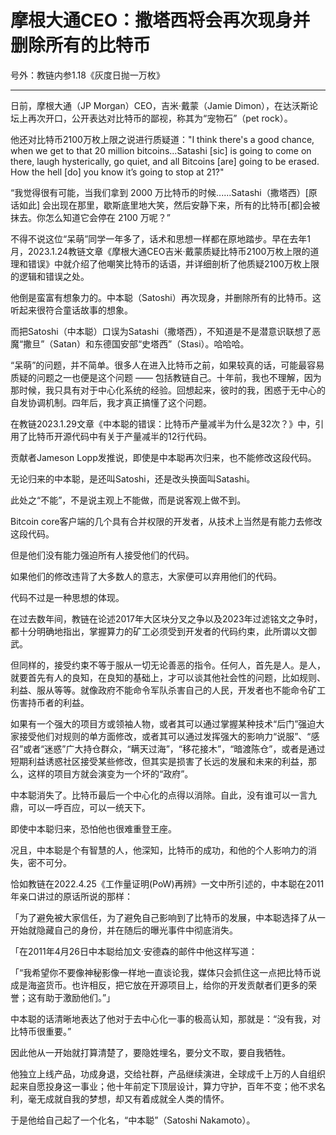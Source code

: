 # 摩根大通CEO：撒塔西将会再次现身并删除所有的比特币

号外：教链内参1.18《灰度日抛一万枚》

* * *

日前，摩根大通（JP Morgan）CEO，吉米·戴蒙（Jamie Dimon），在达沃斯论坛上再次开口，公开表达对比特币的鄙视，称其为“宠物石”（pet rock）。

他还对比特币2100万枚上限之说进行质疑道："I think there's a good chance, when we get to that 20 million bitcoins...Satashi [sic] is going to come on there, laugh hysterically, go quiet, and all Bitcoins [are] going to be erased. How the hell [do] you know it’s going to stop at 21?"

“我觉得很有可能，当我们拿到 2000 万比特币的时候......Satashi（撒塔西）[原话如此] 会出现在那里，歇斯底里地大笑，然后安静下来，所有的比特币[都]会被抹去。你怎么知道它会停在 2100 万呢？”

不得不说这位“呆萌”同学一年多了，话术和思想一样都在原地踏步。早在去年1月，2023.1.24教链文章《摩根大通CEO吉米·戴蒙质疑比特币2100万枚上限的道理和错误》中就介绍了他嘲笑比特币的话语，并详细剖析了他质疑2100万枚上限的逻辑和错误之处。

他倒是蛮富有想象力的。中本聪（Satoshi）再次现身，并删除所有的比特币。这听起来很符合童话故事的想象。

而把Satoshi（中本聪）口误为Satashi（撒塔西），不知道是不是潜意识联想了恶魔“撒旦”（Satan）和东德国安部“史塔西”（Stasi）。哈哈哈。

“呆萌”的问题，并不简单。很多人在进入比特币之前，如果较真的话，可能最容易质疑的问题之一也便是这个问题 —— 包括教链自己。十年前，我也不理解，因为那时候，我只具有对于中心化系统的经验。回想起来，彼时的我，困惑于无中心的自发协调机制。四年后，我才真正搞懂了这个问题。

在教链2023.1.29文章《中本聪的错误：比特币产量减半为什么是32次？》中，引用了比特币开源代码中有关于产量减半的12行代码。

贡献者Jameson Lopp发推说，即使是中本聪再次归来，也不能修改这段代码。

无论归来的中本聪，是还叫Satoshi，还是改头换面叫Satashi。

此处之“不能”，不是说主观上不能做，而是说客观上做不到。

Bitcoin core客户端的几个具有合并权限的开发者，从技术上当然是有能力去修改这段代码。

但是他们没有能力强迫所有人接受他们的代码。

如果他们的修改违背了大多数人的意志，大家便可以弃用他们的代码。

代码不过是一种思想的体现。

在过去数年间，教链在论述2017年大区块分叉之争以及2023年过滤铭文之争时，都十分明确地指出，掌握算力的矿工必须受到开发者的代码约束，此所谓以文御武。

但同样的，接受约束不等于服从一切无论善恶的指令。任何人，首先是人。是人，就要首先有人的良知，在良知的基础上，才可以谈其他社会性的问题，比如规则、利益、服从等等。就像政府不能命令军队杀害自己的人民，开发者也不能命令矿工伤害持币者的利益。

如果有一个强大的项目方或领袖人物，或者其可以通过掌握某种技术“后门”强迫大家接受他们对规则的单方面修改，或者其可以通过发挥强大的影响力“说服”、“感召”或者“迷惑”广大持仓群众，“瞒天过海”，“移花接木”，“暗渡陈仓”，或者是通过短期利益诱惑社区接受某些修改，但其实是损害了长远的发展和未来的利益，那么，这样的项目方就会演变为一个坏的“政府”。

中本聪消失了。比特币最后一个中心化的点得以消除。自此，没有谁可以一言九鼎，可以一呼百应，可以一统天下。

即使中本聪归来，恐怕他也很难重登王座。

况且，中本聪是个有智慧的人，他深知，比特币的成功，和他的个人影响力的消失，密不可分。

恰如教链在2022.4.25《工作量证明(PoW)再辨》一文中所引述的，中本聪在2011年亲口讲过的原话所说的那样：

「为了避免被大家信任，为了避免自己影响到了比特币的发展，中本聪选择了从一开始就隐藏自己的身份，并在随后的曝光事件中彻底消失。

「在2011年4月26日中本聪给加文·安德森的邮件中他这样写道：

「“我希望你不要像神秘影像一样地一直谈论我，媒体只会抓住这一点把比特币说成是海盗货币。也许相反，把它放在开源项目上，给你的开发贡献者们更多的荣誉；这有助于激励他们。”」

中本聪的话清晰地表达了他对于去中心化一事的极高认知，那就是：“没有我，对比特币很重要。”

因此他从一开始就打算清楚了，要隐姓埋名，要分文不取，要自我牺牲。

他独立上线产品，功成身退，交给社群，产品继续演进，全球成千上万的人自组织起来自愿投身这一事业；他十年前定下顶层设计，算力守护，百年不变；他不求名利，毫无成就自我的梦想，却又有着成就全人类的情怀。

于是他给自己起了一个化名，“中本聪”（Satoshi Nakamoto）。
